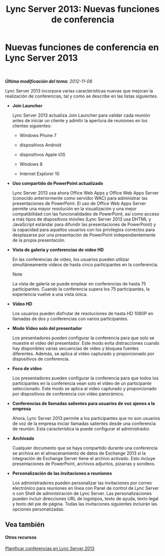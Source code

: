 ﻿---
title: 'Lync Server 2013: Nuevas funciones de conferencia'
TOCTitle: Nuevas funciones de conferencia
ms:assetid: feeb81e8-1424-408c-a440-886aa0fb133c
ms:mtpsurl: https://technet.microsoft.com/es-es/library/Gg413085(v=OCS.15)
ms:contentKeyID: 48277296
ms.date: 01/07/2017
mtps_version: v=OCS.15
ms.translationtype: HT
---

# Nuevas funciones de conferencia en Lync Server 2013

 

_**Última modificación del tema:** 2012-11-08_

Lync Server 2013 incorpora varias características nuevas que mejoran la realización de conferencias, tal y como se describe en las listas siguientes.

  - **Join Launcher**
    
    Lync Server 2013 actualiza Join Launcher para validar cada reunión antes de iniciar un cliente y admitir la apertura de reuniones en los clientes siguientes:
    
      - Windows Phone 7
    
      - dispositivos Android
    
      - dispositivos Apple iOS
    
      - Windows 8
    
      - Internet Explorer 10

  - **Uso compartido de PowerPoint actualizado**
    
    Lync Server 2013 usa ahora Office Web Apps y Office Web Apps Server (conocido anteriormente como servidor WAC) para administrar las presentaciones de PowerPoint. El uso de Office Web Apps Server permite una mayor resolución en la visualización y una mejor compatibilidad con las funcionalidades de PowerPoint, así como acceso a más tipos de dispositivos móviles (Lync Server 2013 usa DHTML y JavaScript estándar para difundir las presentaciones de PowerPoint) y la capacidad para aquellos usuarios con los privilegios correctos para desplazarse por una presentación de PowerPoint independientemente de la propia presentación.

  - **Vista de galería y conferencias de vídeo HD**
    
    En las conferencias de vídeo, los usuarios pueden utilizar simultáneamente vídeos de hasta cinco participantes en la conferencia.
    

    > [!NOTE]
    > La vista de galería se puede emplear en conferencias de hasta 75 participantes. Cuando la conferencia supera los 75 participantes, la experiencia vuelve a una vista única.



  - **Vídeo HD**
    
    Los usuarios pueden disfrutar de resoluciones de hasta HD 1080P en llamadas de dos y conferencias con varios participantes.

  - **Modo Vídeo solo del presentador**
    
    Los presentadores pueden configurar la conferencia para que solo se muestre el vídeo del presentador. Este modo evita distracciones cuando hay disponibles varias secuencias de vídeo y bloquea fuentes diferentes. Además, se aplica al vídeo capturado y proporcionado por dispositivos de conferencia.

  - **Foco de vídeo**
    
    Los presentadores pueden configurar la conferencia para que todos los participantes en la conferencia vean solo el vídeo de un participante seleccionado. Este modo se aplica al vídeo capturado y proporcionado por dispositivos de conferencia con vídeo panorámico.

  - **Conferencias de llamadas salientes para usuarios de voz ajenos a la empresa**
    
    Ahora, Lync Server 2013 permite a los participantes que no son usuarios de voz de la empresa iniciar llamadas salientes desde una conferencia de reunión. Esta característica la puede configurar el administrador.

  - **Archivado**
    
    Cualquier documento que se haya compartido durante una conferencia se archiva en el almacenamiento de datos de Exchange 2013 si la integración de Exchange Server tiene el archivo activado. Esto incluye presentaciones de PowerPoint, archivos adjuntos, pizarras y sondeos.

  - **Personalización de las invitaciones a reuniones**
    
    Los administradores pueden personalizar las invitaciones por correo electrónico para reuniones en línea con Panel de control de Lync Server o con Shell de administración de Lync Server. Las personalizaciones pueden incluir direcciones URL de logotipos, texto de ayuda, texto legal y texto del pie de página. Todas las invitaciones siguientes incluirán las opciones personalizadas.

## Vea también

#### Otros recursos

[Planificar conferencias en Lync Server 2013](lync-server-2013-planning-for-conferencing.md)

